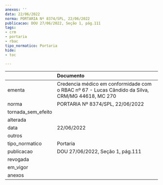 ```yaml
---
anexos: ''
data: 22/06/2022
norma: PORTARIA Nº 8374/SPL, 22/06/2022
publicacao: DOU 27/06/2022, Seção 1, pág.111
tags:
- crm
- portaria
- rbac
tipo_normatico: Portaria
hide: 
- toc 
 
---
```


|                    | Documento                                                                                        |
|:-------------------|:-------------------------------------------------------------------------------------------------|
| ementa             | Credencia médico em conformidade com o RBAC nº 67 - Lucas Cândido da Silva, CRM/MG 44618, MC 270 |
| norma              | PORTARIA Nº 8374/SPL, 22/06/2022                                                                 |
| tornada_sem_efeito |                                                                                                  |
| alterada           |                                                                                                  |
| data               | 22/06/2022                                                                                       |
| outros             |                                                                                                  |
| tipo_normatico     | Portaria                                                                                         |
| publicacao         | DOU 27/06/2022, Seção 1, pág.111                                                                 |
| revogada           |                                                                                                  |
| em_vigor           |                                                                                                  |
| anexos             |                                                                                                  |
